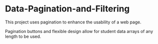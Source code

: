# Data-Pagination-and-Filtering
This project uses pagination to enhance the usability of a web page.

Pagination buttons and flexible design allow for student data arrays of any length to be used.



